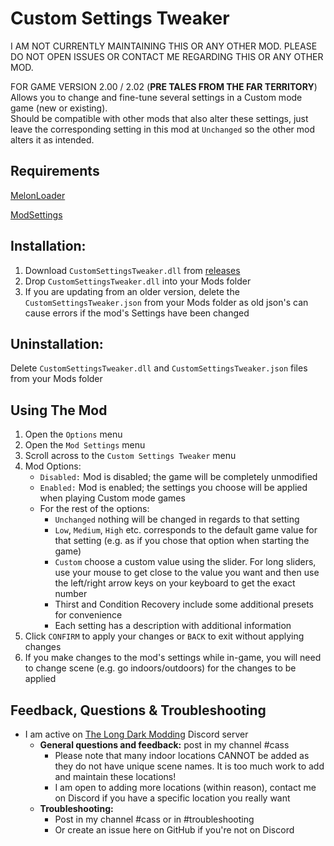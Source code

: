 # Custom Settings Tweaker

I AM NOT CURRENTLY MAINTAINING THIS OR ANY OTHER MOD. PLEASE DO NOT OPEN ISSUES OR CONTACT ME REGARDING THIS OR ANY OTHER MOD.

FOR GAME VERSION 2.00 / 2.02 (**PRE TALES FROM THE FAR TERRITORY**)    
Allows you to change and fine-tune several settings in a Custom mode game (new or existing).     
Should be compatible with other mods that also alter these settings, just leave the corresponding setting in this mod at ```Unchanged``` so the other mod alters it as intended.

## Requirements
[MelonLoader](https://github.com/HerpDerpinstine/MelonLoader/releases/latest/download/MelonLoader.Installer.exe)

[ModSettings](https://github.com/zeobviouslyfakeacc/ModSettings/releases)

## Installation:
1. Download ```CustomSettingsTweaker.dll``` from [releases](https://github.com/GruffCassquatch/CustomSettingsTweaker/releases)
2. Drop ```CustomSettingsTweaker.dll``` into your Mods folder
3. If you are updating from an older version, delete the ```CustomSettingsTweaker.json``` from your Mods folder as old json's can cause errors if the mod's Settings have been changed

## Uninstallation:
Delete ```CustomSettingsTweaker.dll``` and ```CustomSettingsTweaker.json``` files from your Mods folder

## Using The Mod
1. Open the ```Options``` menu
2. Open the ```Mod Settings``` menu
3. Scroll across to the ```Custom Settings Tweaker``` menu
4. Mod Options:
	* ```Disabled:``` Mod is disabled; the game will be completely unmodified
	* ```Enabled:``` Mod is enabled; the settings you choose will be applied when playing Custom mode games
	* For the rest of the options: 
	    * ```Unchanged``` nothing will be changed in regards to that setting
	    * ```Low```, ```Medium```, ```High``` etc. corresponds to the default game value for that setting (e.g. as if you chose that option when starting the game)
	    * ```Custom``` choose a custom value using the slider. For long sliders, use your mouse to get close to the value you want and then use the left/right arrow keys on your keyboard to get the exact number
	    * Thirst and Condition Recovery include some additional presets for convenience
	    * Each setting has a description with additional information
5. Click ```CONFIRM``` to apply your changes or ```BACK``` to exit without applying changes
6. If you make changes to the mod's settings while in-game, you will need to change scene (e.g. go indoors/outdoors) for the changes to be applied

## Feedback, Questions & Troubleshooting
* I am active on [The Long Dark Modding](https://discord.gg/QvFE7VV4WZ) Discord server
	* **General questions and feedback:** post in my channel #cass
		* Please note that many indoor locations CANNOT be added as they do not have unique scene names. It is too much work to add and maintain these locations!
		* I am open to adding more locations (within reason), contact me on Discord if you have a specific location you really want 
	* **Troubleshooting:** 
		* Post in my channel #cass or in #troubleshooting 
		* Or create an issue here on GitHub if you're not on Discord
